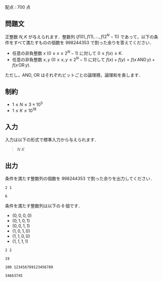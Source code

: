 配点 : $700$ 点

## 問題文

正整数 $N, K$ が与えられます．整数列 $\bigl(f(0), f(1), \ldots, f(2^N-1)\bigr)$ であって，以下の条件をすべて満たすものの個数を $998244353$ で割った余りを答えてください．

- 任意の非負整数 $x$ ($0\leq x \leq 2^N-1$) に対して $0\leq f(x)\leq K$.
- 任意の非負整数 $x, y$ ($0\leq x, y \leq 2^N-1$) に対して $f(x) + f(y) = f(x \,\mathrm{AND}\, y) + f(x \,\mathrm{OR}\, y)$.

ただし，$\mathrm{AND}$, $\mathrm{OR}$ はそれぞれビットごとの論理積，論理和を表します．

## 制約

- $1\leq N\leq 3\times 10^5$
- $1\leq K\leq 10^{18}$

## 入力

入力は以下の形式で標準入力から与えられます．

> $N$ $K$

## 出力

条件を満たす整数列の個数を $998244353$ で割った余りを出力してください．

```input1
2 1
```

```output1
6
```

条件を満たす整数列は以下の $6$ 個です．

- $(0,0,0,0)$
- $(0,1,0,1)$
- $(0,0,1,1)$
- $(1,0,1,0)$
- $(1,1,0,0)$
- $(1,1,1,1)$

```input2
2 2
```

```output2
19
```

```input3
100 123456789123456789
```

```output3
34663745
```